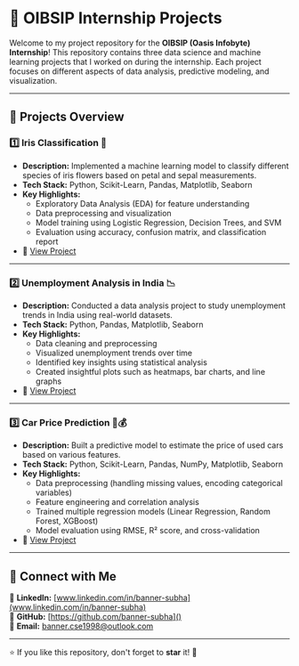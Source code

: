 # 🌟 OIBSIP Internship Projects

Welcome to my project repository for the **OIBSIP (Oasis Infobyte) Internship**! This repository contains three data science and machine learning projects that I worked on during the internship. Each project focuses on different aspects of data analysis, predictive modeling, and visualization.

---

## 🚀 Projects Overview

### 1️⃣ **Iris Classification** 🌸
- **Description:** Implemented a machine learning model to classify different species of iris flowers based on petal and sepal measurements.
- **Tech Stack:** Python, Scikit-Learn, Pandas, Matplotlib, Seaborn
- **Key Highlights:**
  - Exploratory Data Analysis (EDA) for feature understanding
  - Data preprocessing and visualization
  - Model training using Logistic Regression, Decision Trees, and SVM
  - Evaluation using accuracy, confusion matrix, and classification report
- 📌 [View Project](https://github.com/banner-subha/OIBSIP/tree/main/Iris%20Classification) <!--  -->

---

### 2️⃣ **Unemployment Analysis in India** 📉
- **Description:** Conducted a data analysis project to study unemployment trends in India using real-world datasets.
- **Tech Stack:** Python, Pandas, Matplotlib, Seaborn
- **Key Highlights:**
  - Data cleaning and preprocessing
  - Visualized unemployment trends over time
  - Identified key insights using statistical analysis
  - Created insightful plots such as heatmaps, bar charts, and line graphs
- 📌 [View Project](https://github.com/banner-subha/OIBSIP/tree/main/Unemployment%20in%20India%20Analysis) <!--  -->

---

### 3️⃣ **Car Price Prediction** 🚗💰
- **Description:** Built a predictive model to estimate the price of used cars based on various features.
- **Tech Stack:** Python, Scikit-Learn, Pandas, NumPy, Matplotlib, Seaborn
- **Key Highlights:**
  - Data preprocessing (handling missing values, encoding categorical variables)
  - Feature engineering and correlation analysis
  - Trained multiple regression models (Linear Regression, Random Forest, XGBoost)
  - Model evaluation using RMSE, R² score, and cross-validation
- 📌 [View Project](https://github.com/banner-subha/OIBSIP/tree/main/Car%20Price%20Prediction) <!--  -->

---

## 📌 Connect with Me
💼 **LinkedIn:** [www.linkedin.com/in/banner-subha](www.linkedin.com/in/banner-subha) <!-- Replace with actual link -->  
📂 **GitHub:** [https://github.com/banner-subha]()  
📧 **Email:** banner.cse1998@outlook.com 

---

⭐ If you like this repository, don't forget to **star** it! 🚀
